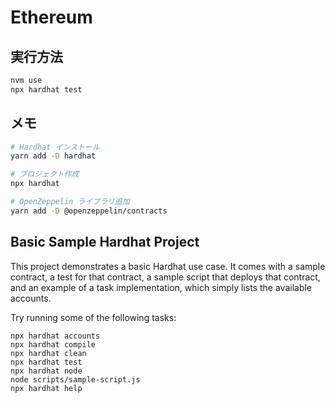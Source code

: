 # Ethereum

## 実行方法

```sh
nvm use
npx hardhat test
```

## メモ

```sh
# Hardhat インストール
yarn add -D hardhat

# プロジェクト作成
npx hardhat

# OpenZeppelin ライブラリ追加
yarn add -D @openzeppelin/contracts
```

## Basic Sample Hardhat Project

This project demonstrates a basic Hardhat use case. It comes with a sample contract, a test for that contract, a sample script that deploys that contract, and an example of a task implementation, which simply lists the available accounts.

Try running some of the following tasks:

```shell
npx hardhat accounts
npx hardhat compile
npx hardhat clean
npx hardhat test
npx hardhat node
node scripts/sample-script.js
npx hardhat help
```
